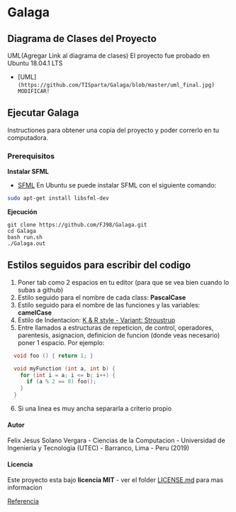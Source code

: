 # Galaga

## Diagrama de Clases del Proyecto
UML(Agregar Link al diagrama de clases)
El proyecto fue probado en Ubuntu 18.04.1 LTS
- [UML]```(https://github.com/TISparta/Galaga/blob/master/uml_final.jpg) MODIFICAR!```

## Ejecutar Galaga
Instructiones para obtener una copia del proyecto y poder correrlo en tu computadora.

### Prerequisitos
**Instalar SFML**
- [SFML](https://www.sfml-dev.org/)
En Ubuntu se puede instalar SFML con el siguiente comando:
```bash
sudo apt-get install libsfml-dev
```

**Ejecución**
```
git clone https://github.com/FJ98/Galaga.git
cd Galaga
bash run.sh
./Galaga.out
```

## Estilos seguidos para escribir del codigo
1. Poner tab como 2 espacios en tu editor (para que se vea bien cuando lo subas
   a github)
2. Estilo seguido para el nombre de cada class: **PascalCase**
3. Estilo seguido para el nombre de las funciones y las variables: **camelCase**
4. Estilo de Indentacion: [K & R style - Variant: Stroustrup](https://en.wikipedia.org/wiki/Indentation_style#Variant:_Stroustrup)
5. Entre llamados a estructuras de repeticion, de control, operadores,
   parentesis, asignacion, definicion de funcion (donde veas necesario)
   poner 1 espacio. Por ejemplo:
   
```c++
  void foo () { return 1; }

  void myFunction (int a, int b) {
    for (int i = a; i <= b; i++) {
      if (a % 2 == 0) foo();
    }
  }

```
6. Si una linea es muy ancha separarla a criterio propio

#### Autor
Felix Jesus Solano Vergara - Ciencias de la Computacion - Universidad de Ingenieria y Tecnologia (UTEC) - Barranco, Lima - Peru (2019)

#### Licencia

Este proyecto esta bajo **licencia MIT** - ver el folder [LICENSE.md](LICENSE.md) para mas informacion

[Referencia](https://www.youtube.com/watch?v=dvjapcHsqXY&t=)
